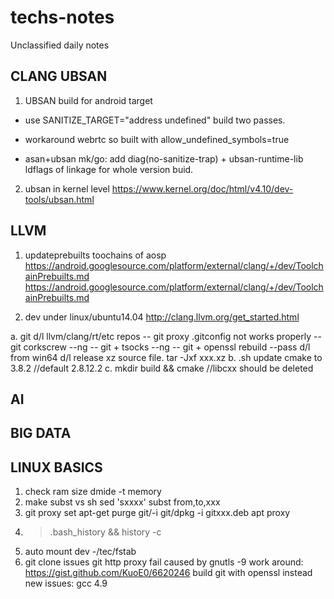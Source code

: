 # techs-notes
Unclassified daily notes
## CLANG UBSAN
1. UBSAN build for android target
- use SANITIZE_TARGET="address undefined"  build two passes.
- workaround webrtc so built with allow_undefined_symbols=true

- asan+ubsan
mk/go:
add diag(no-sanitize-trap) + ubsan-runtime-lib ldflags of linkage for whole version buid.

2. ubsan in kernel level
https://www.kernel.org/doc/html/v4.10/dev-tools/ubsan.html

## LLVM
1. updateprebuilts toochains of aosp
https://android.googlesource.com/platform/external/clang/+/dev/ToolchainPrebuilts.md
https://android.googlesource.com/platform/external/clang/+/dev/ToolchainPrebuilts.md

2. dev under linux/ubuntu14.04
http://clang.llvm.org/get_started.html

a. git d/l llvm/clang/rt/etc repos
-- git proxy .gitconfig not works properly
-- git corkscrew   --ng
-- git + tsocks    --ng
-- git + openssl rebuild  --pass
d/l from win64
d/l release xz source file.
tar -Jxf xxx.xz
b. .sh update cmake to 3.8.2 //default 2.8.12.2
c. mkdir build && cmake //libcxx should be deleted 

## AI

## BIG DATA

## LINUX BASICS
1. check ram size
dmide -t memory
2. make subst vs sh sed 'sxxxx' 
subst from,to,xxx
3. git proxy set
apt-get purge git/-i git/dpkg -i gitxxx.deb
apt proxy 
4. >.bash_history && history -c
5. auto mount dev -/tec/fstab
6. git clone issues
git http proxy fail caused by gnutls -9
work around:
https://gist.github.com/KuoE0/6620246
build git with openssl instead
  new issues: gcc 4.9 

